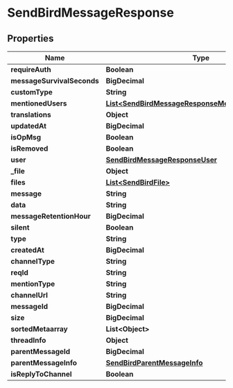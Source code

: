

# SendBirdMessageResponse


## Properties

| Name | Type | Description | Notes |
|------------ | ------------- | ------------- | -------------|
|**requireAuth** | **Boolean** |  |  [optional] |
|**messageSurvivalSeconds** | **BigDecimal** |  |  [optional] |
|**customType** | **String** |  |  [optional] |
|**mentionedUsers** | [**List&lt;SendBirdMessageResponseMentionedUsersInner&gt;**](SendBirdMessageResponseMentionedUsersInner.md) |  |  [optional] |
|**translations** | **Object** |  |  [optional] |
|**updatedAt** | **BigDecimal** |  |  [optional] |
|**isOpMsg** | **Boolean** |  |  [optional] |
|**isRemoved** | **Boolean** |  |  [optional] |
|**user** | [**SendBirdMessageResponseUser**](SendBirdMessageResponseUser.md) |  |  [optional] |
|**_file** | **Object** |  |  [optional] |
|**files** | [**List&lt;SendBirdFile&gt;**](SendBirdFile.md) |  |  [optional] |
|**message** | **String** |  |  [optional] |
|**data** | **String** |  |  [optional] |
|**messageRetentionHour** | **BigDecimal** |  |  [optional] |
|**silent** | **Boolean** |  |  [optional] |
|**type** | **String** |  |  [optional] |
|**createdAt** | **BigDecimal** |  |  [optional] |
|**channelType** | **String** |  |  [optional] |
|**reqId** | **String** |  |  [optional] |
|**mentionType** | **String** |  |  [optional] |
|**channelUrl** | **String** |  |  [optional] |
|**messageId** | **BigDecimal** |  |  [optional] |
|**size** | **BigDecimal** |  |  [optional] |
|**sortedMetaarray** | **List&lt;Object&gt;** |  |  [optional] |
|**threadInfo** | **Object** |  |  [optional] |
|**parentMessageId** | **BigDecimal** |  |  [optional] |
|**parentMessageInfo** | [**SendBirdParentMessageInfo**](SendBirdParentMessageInfo.md) |  |  [optional] |
|**isReplyToChannel** | **Boolean** |  |  [optional] |



